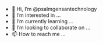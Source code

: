 - 👋 Hi, I’m @psalmgensantechnology
- 👀 I’m interested in ...
- 🌱 I’m currently learning ...
- 💞️ I’m looking to collaborate on ...
- 📫 How to reach me ...

<!---
psalmgensantechnology/psalmgensantechnology is a ✨ special ✨ repository because its `README.md` (this file) appears on your GitHub profile.
You can click the Preview link to take a look at your changes.
--->
